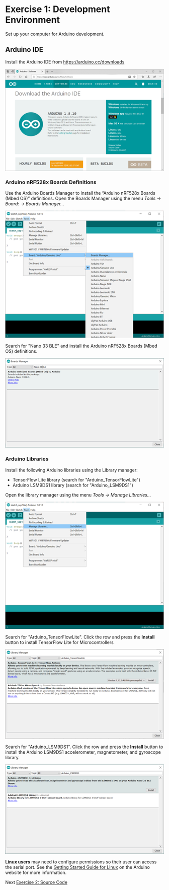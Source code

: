 # Exercise 1: Development Environment

Set up your computer for Arduino development.

## Arduino IDE
Install the Arduino IDE from https://arduino.cc/downloads

![Arduino IDE Download](images/ArduinoIDE.png)
        
### Arduino nRF528x Boards Definitions
Use the Arduino Boards Manager to install the “Arduino nRF528x Boards (Mbed OS)” definitions. Open the Boards Manager using the menu _Tools -> Board: -> Boards Manager..._

![Arduino Boards Manager](images/BoardManager-Menu.png)

Search for "Nano 33 BLE" and install the Arduino nRF528x Boards (Mbed OS) definitions.

![Arduino nRF528x Board Definitions](images/BoardsManager.png)
        
### Arduino Libraries        
Install the following Arduino libraries using the Library manager:

* TensorFlow Lite library (search for "Arduino_TensorFlowLite")
* Arduino LSM9DS1 library (search for "Arduino_LSM9DS1")

Open the library manager using the menu _Tools ->  Manage Libraries..._

![Arduino Library Manager Menu](images/ManageLibraries.png)

Search for "Arduino_TensorFlowLite". Click the row and press the __Install__ button to install TensorFlow Lite for Microcontrollers

![Arduino TensorFlow Lite library](images/library-tensorflowlite.png)

Search for "Arduino_LSM9DS1". Click the row and press the __Install__ button to install the Arduino LSM9DS1 accelerometer, magnetometer, and gyroscope library. 

![Arduino LSM9DS1 library](images/library-arduinolsm9ds1.png)


__Linux users__ may need to configure permissions so their user can access the serial port. See the [Getting Started Guide for Linux](https://www.arduino.cc/en/guide/linux) on the Arduino website for more information.

Next [Exercise 2: Source Code](exercise2.md)
